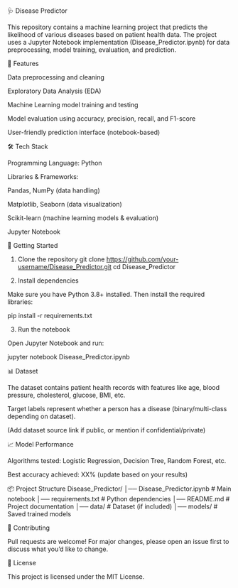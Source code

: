 🩺 Disease Predictor

This repository contains a machine learning project that predicts the likelihood of various diseases based on patient health data. The project uses a Jupyter Notebook implementation (Disease_Predictor.ipynb) for data preprocessing, model training, evaluation, and prediction.

📌 Features

Data preprocessing and cleaning

Exploratory Data Analysis (EDA)

Machine Learning model training and testing

Model evaluation using accuracy, precision, recall, and F1-score

User-friendly prediction interface (notebook-based)

🛠️ Tech Stack

Programming Language: Python

Libraries & Frameworks:

Pandas, NumPy (data handling)

Matplotlib, Seaborn (data visualization)

Scikit-learn (machine learning models & evaluation)

Jupyter Notebook

🚀 Getting Started
1. Clone the repository
git clone https://github.com/your-username/Disease_Predictor.git
cd Disease_Predictor

2. Install dependencies

Make sure you have Python 3.8+ installed. Then install the required libraries:

pip install -r requirements.txt

3. Run the notebook

Open Jupyter Notebook and run:

jupyter notebook Disease_Predictor.ipynb

📊 Dataset

The dataset contains patient health records with features like age, blood pressure, cholesterol, glucose, BMI, etc.

Target labels represent whether a person has a disease (binary/multi-class depending on dataset).

(Add dataset source link if public, or mention if confidential/private)

📈 Model Performance

Algorithms tested: Logistic Regression, Decision Tree, Random Forest, etc.

Best accuracy achieved: XX% (update based on your results)

📦 Project Structure
Disease_Predictor/
│── Disease_Predictor.ipynb   # Main notebook
│── requirements.txt          # Python dependencies
│── README.md                 # Project documentation
│── data/                     # Dataset (if included)
│── models/                   # Saved trained models

🤝 Contributing

Pull requests are welcome! For major changes, please open an issue first to discuss what you’d like to change.

📜 License

This project is licensed under the MIT License.
